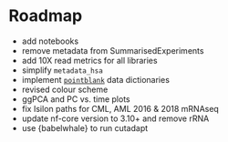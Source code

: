 # Roadmap
* add notebooks
* remove metadata from SummarisedExperiments
* add 10X read metrics for all libraries
* simplify `metadata_hsa`
* implement [`pointblank`](https://rich-iannone.github.io/pointblank/index.html) data dictionaries
* revised colour scheme
* ggPCA and PC vs. time plots
* fix Isilon paths for CML, AML 2016 & 2018 mRNAseq
* update nf-core version to 3.10+ and remove rRNA
* use {babelwhale} to run cutadapt

